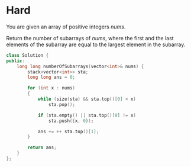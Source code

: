 # Hard

You are given an array of positive integers $nums$.

Return the number of subarrays of $nums$, where the first and the last elements of the subarray are equal to the largest element in the subarray.

```cpp
class Solution {
public:
    long long numberOfSubarrays(vector<int>& nums) {
        stack<vector<int>> sta;
        long long ans = 0;

        for (int x : nums)
        {
            while (size(sta) && sta.top()[0] < x)
                sta.pop();

            if (sta.empty() || sta.top()[0] != x)
                sta.push({x, 0});

            ans += ++ sta.top()[1];
        }

        return ans;
    }
};
```
